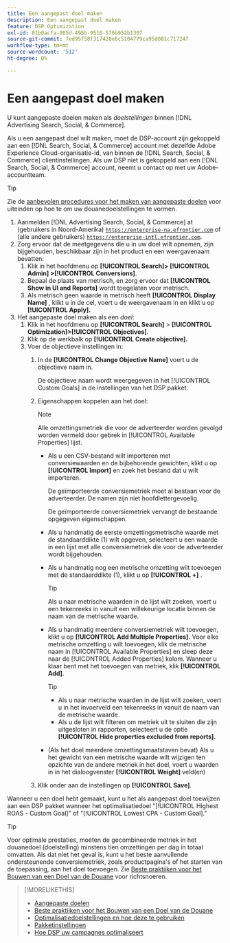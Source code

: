 ```yaml
---
title: Een aangepast doel maken
description: Een aangepast doel maken
feature: DSP Optimization
exl-id: 81b0acfa-085d-495b-9516-576b952b1307
source-git-commit: 7ed95f58f317420e6c5104779ca95d081c717247
workflow-type: tm+mt
source-wordcount: '512'
ht-degree: 0%

---
```


# Een aangepast doel maken

U kunt aangepaste doelen maken als *doelstellingen* binnen [!DNL Advertising Search, Social, & Commerce].

Als u een aangepast doel wilt maken, moet de DSP-account zijn gekoppeld aan een [!DNL Search, Social, & Commerce] account met dezelfde Adobe Experience Cloud-organisatie-id, van binnen de [!DNL Search, Social, & Commerce] clientinstellingen. Als uw DSP niet is gekoppeld aan een [!DNL Search, Social, & Commerce] account, neemt u contact op met uw Adobe-accountteam.

>[!TIP]
>
>Zie de [aanbevolen procedures voor het maken van aangepaste doelen](custom-goal-best-practices.md) voor uiteinden op hoe te om uw douanedoelstellingen te vormen.

1. Aanmelden [!DNL Advertising Search, Social, & Commerce] at (gebruikers in Noord-Amerika) [`https://enterprise-na.efrontier.com`](https://enterprise-na.efrontier.com) of (alle andere gebruikers) [`https://enterprise-intl.efrontier.com`](https://enterprise-intl.efrontier.com).
1. Zorg ervoor dat de meetgegevens die u in uw doel wilt opnemen, zijn bijgehouden, beschikbaar zijn in het product en een weergavenaam bevatten:
   1. Klik in het hoofdmenu op **[!UICONTROL Search]> [!UICONTROL Admin] >[!UICONTROL Conversions]**.
   1. Bepaal de plaats van metrisch, en zorg ervoor dat **[!UICONTROL Show in UI and Reports]** wordt toegelaten voor metrisch.
   1. Als metrisch geen waarde in metrisch heeft **[!UICONTROL Display Name]** , klikt u in de cel, voert u de weergavenaam in en klikt u op **[!UICONTROL Apply].**
1. Het aangepaste doel maken als een *doel*:
   1. Klik in het hoofdmenu op **[!UICONTROL Search]** > **[!UICONTROL Optimization]>[!UICONTROL Objectives]**.
   1. Klik op de werkbalk op **[!UICONTROL Create objective].**
   1. Voer de objectieve instellingen in:
      1. In de **[!UICONTROL Change Objective Name]** voert u de objectieve naam in.

         De objectieve naam wordt weergegeven in het [!UICONTROL Custom Goals] in de instellingen van het DSP pakket.

      1. Eigenschappen koppelen aan het doel:

         >[!NOTE]
         >
         > Alle omzettingsmetriek die voor de adverteerder worden gevolgd worden vermeld door gebrek in [!UICONTROL Available Properties] lijst.

         * Als u een CSV-bestand wilt importeren met conversiewaarden en de bijbehorende gewichten, klikt u op **[!UICONTROL Import]** en zoek het bestand dat u wilt importeren.

           De geïmporteerde conversiemetriek moet al bestaan voor de adverteerder. De namen zijn niet hoofdlettergevoelig.

           De geïmporteerde conversiemetriek vervangt de bestaande opgegeven eigenschappen.

         * Als u handmatig de eerste omzettingsmetrische waarde met de standaarddikte (1) wilt opgeven, selecteert u een waarde in een lijst met alle conversiemetriek die voor de adverteerder wordt bijgehouden.

         * Als u handmatig nog een metrische omzetting wilt toevoegen met de standaarddikte (1), klikt u op **[!UICONTROL +]** .

           >[!TIP]
           >
           > Als u naar metrische waarden in de lijst wilt zoeken, voert u een tekenreeks in vanuit een willekeurige locatie binnen de naam van de metrische waarde.

         * Als u handmatig meerdere conversiemetriek wilt toevoegen, klikt u op **[!UICONTROL Add Multiple Properties].** Voor elke metrische omzetting u wilt toevoegen, klik de metrische naam in [!UICONTROL Available Properties] en sleep deze naar de [!UICONTROL Added Properties] kolom. Wanneer u klaar bent met het toevoegen van metriek, klik **[!UICONTROL Add]**.

           >[!TIP]
           >
           >* Als u naar metrische waarden in de lijst wilt zoeken, voert u in het invoerveld een tekenreeks in vanuit de naam van de metrische waarde.
           >* Als u de lijst wilt filteren om metriek uit te sluiten die zijn uitgesloten in rapporten, selecteert u de optie **[!UICONTROL Hide properties excluded from reports].**

         * (Als het doel meerdere omzettingsmaatstaven bevat) Als u het gewicht van een metrische waarde wilt wijzigen ten opzichte van de andere metriek in het doel, voert u waarden in in het dialoogvenster **[!UICONTROL Weight]** veld(en)

      1. Klik onder aan de instellingen op **[!UICONTROL Save]**.

Wanneer u een doel hebt gemaakt, kunt u het als aangepast doel toewijzen aan een DSP pakket wanneer het optimalisatiedoel &quot;[!UICONTROL Highest ROAS - Custom Goal]&quot; of &quot;[!UICONTROL Lowest CPA - Custom Goal].&quot;

>[!TIP]
>
>Voor optimale prestaties, moeten de gecombineerde metriek in het douanedoel (doelstelling) minstens tien omzettingen per dag in totaal omvatten. Als dat niet het geval is, kunt u het beste aanvullende ondersteunende conversiemetriek, zoals productpagina&#39;s of het starten van de toepassing, aan het doel toevoegen. Zie [Beste praktijken voor het Bouwen van een Doel van de Douane](custom-goal-best-practices.md) voor richtsnoeren.

>[!MORELIKETHIS]
>
>* [Aangepaste doelen](custom-goal-about.md)
>* [Beste praktijken voor het Bouwen van een Doel van de Douane](custom-goal-best-practices.md)
>* [Optimalisatiedoelstellingen en hoe deze te gebruiken](optimization-goals.md)
>* [Pakketinstellingen](/help/dsp/campaign-management/packages/package-settings.md)
> * [Hoe DSP uw campagnes optimaliseert](optimization-how-dsp-optimizes-campaigns.md)
